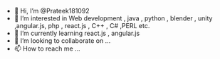 - 👋 Hi, I’m @Prateek181092
- 👀 I’m interested in Web development , java , python , blender , unity ,angular.js, php , react.js , C++ , C# ,PERL etc.
- 🌱 I’m currently learning react.js , angular.js
- 💞️ I’m looking to collaborate on ...
- 📫 How to reach me ...

<!---
Prateek181092/Prateek181092 is a ✨ special ✨ repository because its `README.md` (this file) appears on your GitHub profile.
You can click the Preview link to take a look at your changes.
--->
